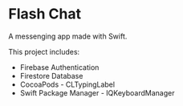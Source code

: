 

# Flash Chat

A messenging app made with Swift. 

This project includes:

* Firebase Authentication 
* Firestore Database
* CocoaPods - CLTypingLabel
* Swift Package Manager - IQKeyboardManager

